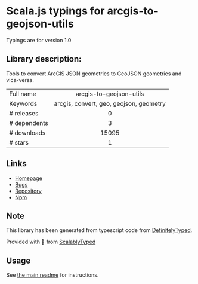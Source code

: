 
# Scala.js typings for arcgis-to-geojson-utils

Typings are for version 1.0

## Library description:
Tools to convert ArcGIS JSON geometries to GeoJSON geometries and vica-versa.

|                    |                 |
| ------------------ | :-------------: |
| Full name          | arcgis-to-geojson-utils |
| Keywords           | arcgis, convert, geo, geojson, geometry |
| # releases         | 0 |
| # dependents       | 3 |
| # downloads        | 15095 |
| # stars            | 1 |

## Links
- [Homepage](https://github.com/Esri/arcgis-to-geojson-utils)
- [Bugs](https://github.com/Esri/arcgis-to-geojson-utils/issues)
- [Repository](https://github.com/Esri/arcgis-to-geojson-utils)
- [Npm](https://www.npmjs.com/package/arcgis-to-geojson-utils)
    


## Note
This library has been generated from typescript code from [DefinitelyTyped](https://definitelytyped.org).

Provided with :purple_heart: from [ScalablyTyped](https://github.com/oyvindberg/ScalablyTyped)

## Usage
See [the main readme](../../readme.md) for instructions.


